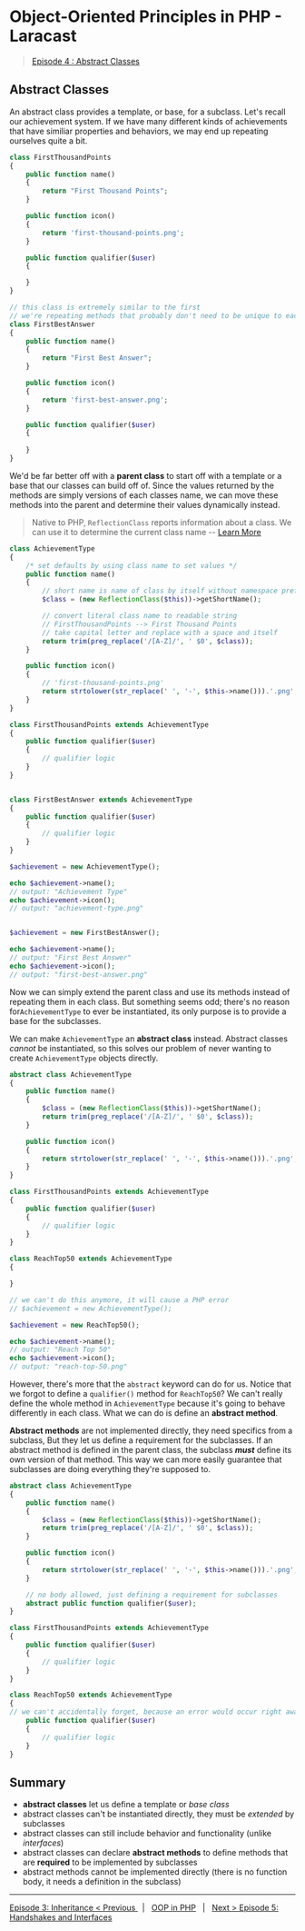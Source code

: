 # Object-Oriented Principles in PHP - Laracast
> [Episode 4 : Abstract Classes](https://laracasts.com/series/object-oriented-principles-in-php/episodes/4)

## Abstract Classes 

An abstract class provides a template, or base, for a subclass. Let's recall our achievement system. If we have many different kinds of achievements that have similiar properties and behaviors, we may end up repeating ourselves quite a bit.

```php 
class FirstThousandPoints
{
    public function name()
    {
        return "First Thousand Points";
    }

    public function icon()
    {
        return 'first-thousand-points.png';
    }

    public function qualifier($user)
    {

    }
}

// this class is extremely similar to the first
// we're repeating methods that probably don't need to be unique to each class
class FirstBestAnswer
{
    public function name()
    {
        return "First Best Answer";
    }

    public function icon()
    {
        return 'first-best-answer.png';
    }

    public function qualifier($user)
    {
        
    }
}
```

We'd be far better off with a **parent class** to start off with a template or a base that our classes can build off of. Since the values returned by the methods are simply versions of each classes name, we can move these methods into the parent and determine their values dynamically instead. 

> Native to PHP, `ReflectionClass` reports information about a class. We can use it to determine the current class name -- [Learn More](https://www.php.net/manual/en/class.reflectionclass.php)


```php  
class AchievementType
{
    /* set defaults by using class name to set values */
    public function name()
    {
        // short name is name of class by itself without namespace prefix
        $class = (new ReflectionClass($this))->getShortName();

        // convert literal class name to readable string
        // FirstThousandPoints --> First Thousand Points
        // take capital letter and replace with a space and itself
        return trim(preg_replace('/[A-Z]/', ' $0', $class));
    }

    public function icon()
    {
        // 'first-thousand-points.png'
        return strtolower(str_replace(' ', '-', $this->name())).'.png';
    }
}

class FirstThousandPoints extends AchievementType
{
    public function qualifier($user)
    {
        // qualifier logic
    }
}


class FirstBestAnswer extends AchievementType
{
    public function qualifier($user)
    {
        // qualifier logic        
    }
}

$achievement = new AchievementType();

echo $achievement->name();
// output: "Achievement Type"
echo $achievement->icon();
// output: "achievement-type.png"


$achievement = new FirstBestAnswer();

echo $achievement->name();
// output: "First Best Answer"
echo $achievement->icon();
// output: "first-best-answer.png" 

```

Now we can simply extend the parent class and use its methods instead of repeating them in each class. But something seems odd; there's no reason for`AchievementType` to ever be instantiated, its only purpose is to provide a base for the subclasses. 

We can make `AchievementType` an **abstract class** instead. Abstract classes *cannot* be instantiated, so this solves our problem of never wanting to create `AchievementType` objects directly.

```php  
abstract class AchievementType
{
    public function name()
    {
        $class = (new ReflectionClass($this))->getShortName();
        return trim(preg_replace('/[A-Z]/', ' $0', $class));
    }

    public function icon()
    {
        return strtolower(str_replace(' ', '-', $this->name())).'.png';
    }
}

class FirstThousandPoints extends AchievementType
{
    public function qualifier($user)
    {
        // qualifier logic
    }
}

class ReachTop50 extends AchievementType
{

}

// we can't do this anymore, it will cause a PHP error 
// $achievement = new AchievementType();

$achievement = new ReachTop50();

echo $achievement->name();
// output: "Reach Top 50"
echo $achievement->icon();
// output: "reach-top-50.png" 
```

However, there's more that the `abstract` keyword can do for us. Notice that we forgot to define a `qualifier()` method for `ReachTop50`? We can't really define the whole method in `AchievementType` because it's going to behave differently in each class. What we can do is define an **abstract method**.

**Abstract methods** are not implemented directly, they need specifics from a subclass, But they let us define a requirement for the subclasses. If an abstract method is defined in the parent class, the subclass ***must*** define its own version of that method. This way we can more easily guarantee that subclasses are doing everything they're supposed to.

```php 
abstract class AchievementType
{
    public function name()
    {
        $class = (new ReflectionClass($this))->getShortName();
        return trim(preg_replace('/[A-Z]/', ' $0', $class));
    }

    public function icon()
    {
        return strtolower(str_replace(' ', '-', $this->name())).'.png';
    }

    // no body allowed, just defining a requirement for subclasses
    abstract public function qualifier($user);
}

class FirstThousandPoints extends AchievementType
{
    public function qualifier($user)
    {
        // qualifier logic
    }
}

class ReachTop50 extends AchievementType
{
// we can't accidentally forget, because an error would occur right away
    public function qualifier($user)
    {
        // qualifier logic
    }
} 
```

## Summary 
- **abstract classes** let us define a template or *base class*
- abstract classes can't be instantiated directly, they must be *extended* by subclasses
- abstract classes can still include behavior and functionality (unlike *interfaces*)
- abstract classes can declare **abstract methods** to define methods that are **required** to be implemented by subclasses
- abstract methods cannot be implemented directly (there is no function body, it needs a definition in the subclass)


---

[Episode 3: Inheritance < Previous ](objects.md) &nbsp; | &nbsp; [OOP in PHP](/oop/) &nbsp; | &nbsp; [Next > Episode 5: Handshakes and Interfaces](interface.md)
